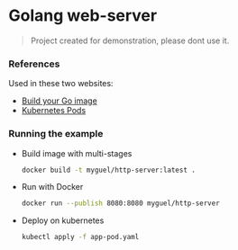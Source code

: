 # Golang web-server

> Project created for demonstration, please dont use it.

### References

Used in these two websites:

* [Build your Go image](https://docs.docker.com/language/golang/build-images/)
* [Kubernetes Pods](https://kubernetes.io/docs/concepts/workloads/pods/)

### Running the example

* Build image with multi-stages

    ```sh
    docker build -t myguel/http-server:latest .
    ```

* Run with Docker

    ```sh
    docker run --publish 8080:8080 myguel/http-server
    ```

* Deploy on kubernetes

    ```sh
    kubectl apply -f app-pod.yaml
    ```

